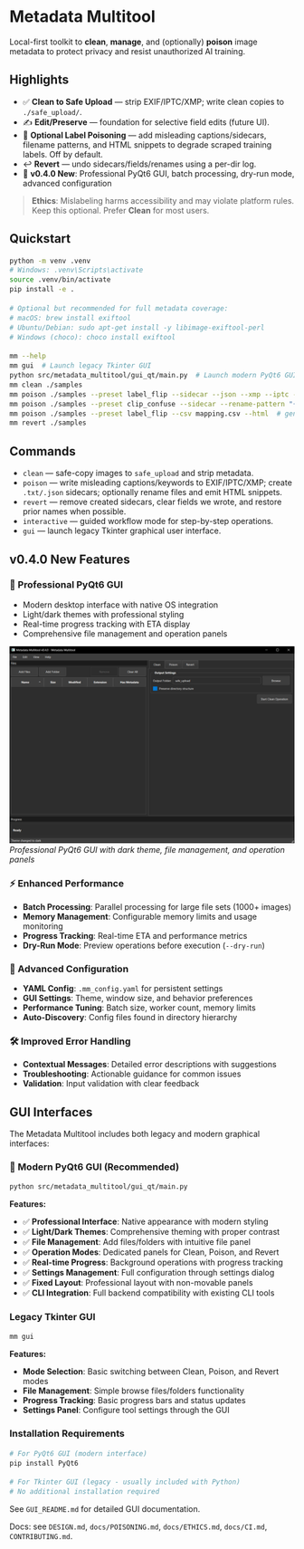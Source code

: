 # Metadata Multitool

Local-first toolkit to **clean**, **manage**, and (optionally) **poison** image metadata to protect privacy and resist unauthorized AI training.

## Highlights
- ✅ **Clean to Safe Upload** — strip EXIF/IPTC/XMP; write clean copies to `./safe_upload/`.
- ✍️ **Edit/Preserve** — foundation for selective field edits (future UI).
- 🧪 **Optional Label Poisoning** — add misleading captions/sidecars, filename patterns, and HTML snippets to degrade scraped training labels. Off by default.
- ↩️ **Revert** — undo sidecars/fields/renames using a per-dir log.
- 🚀 **v0.4.0 New**: Professional PyQt6 GUI, batch processing, dry-run mode, advanced configuration

> **Ethics**: Mislabeling harms accessibility and may violate platform rules. Keep this optional. Prefer **Clean** for most users.

## Quickstart
```bash
python -m venv .venv
# Windows: .venv\Scripts\activate
source .venv/bin/activate
pip install -e .

# Optional but recommended for full metadata coverage:
# macOS: brew install exiftool
# Ubuntu/Debian: sudo apt-get install -y libimage-exiftool-perl
# Windows (choco): choco install exiftool

mm --help
mm gui  # Launch legacy Tkinter GUI
python src/metadata_multitool/gui_qt/main.py  # Launch modern PyQt6 GUI
mm clean ./samples
mm poison ./samples --preset label_flip --sidecar --json --xmp --iptc --exif --true-hint "cat on couch"
mm poison ./samples --preset clip_confuse --sidecar --rename-pattern "{stem}_toaster"
mm poison ./samples --preset label_flip --csv mapping.csv --html  # generate HTML snippet files
mm revert ./samples
```

## Commands
- `clean` — safe-copy images to `safe_upload` and strip metadata.
- `poison` — write misleading captions/keywords to EXIF/IPTC/XMP; create `.txt/.json` sidecars; optionally rename files and emit HTML snippets.
- `revert` — remove created sidecars, clear fields we wrote, and restore prior names when possible.
- `interactive` — guided workflow mode for step-by-step operations.
- `gui` — launch legacy Tkinter graphical user interface.

## v0.4.0 New Features

### 🎯 Professional PyQt6 GUI
- Modern desktop interface with native OS integration
- Light/dark themes with professional styling
- Real-time progress tracking with ETA display
- Comprehensive file management and operation panels

![Metadata Multitool GUI](docs/screenshots/gui-screenshot.png)
*Professional PyQt6 GUI with dark theme, file management, and operation panels*

### ⚡ Enhanced Performance
- **Batch Processing**: Parallel processing for large file sets (1000+ images)
- **Memory Management**: Configurable memory limits and usage monitoring
- **Progress Tracking**: Real-time ETA and performance metrics
- **Dry-Run Mode**: Preview operations before execution (`--dry-run`)

### 🔧 Advanced Configuration
- **YAML Config**: `.mm_config.yaml` for persistent settings
- **GUI Settings**: Theme, window size, and behavior preferences
- **Performance Tuning**: Batch size, worker count, memory limits
- **Auto-Discovery**: Config files found in directory hierarchy

### 🛠️ Improved Error Handling
- **Contextual Messages**: Detailed error descriptions with suggestions
- **Troubleshooting**: Actionable guidance for common issues
- **Validation**: Input validation with clear feedback

## GUI Interfaces

The Metadata Multitool includes both legacy and modern graphical interfaces:

### 🎯 Modern PyQt6 GUI (Recommended)
```bash
python src/metadata_multitool/gui_qt/main.py
```

**Features:**
- ✅ **Professional Interface**: Native appearance with modern styling
- ✅ **Light/Dark Themes**: Comprehensive theming with proper contrast
- ✅ **File Management**: Add files/folders with intuitive file panel
- ✅ **Operation Modes**: Dedicated panels for Clean, Poison, and Revert
- ✅ **Real-time Progress**: Background operations with progress tracking
- ✅ **Settings Management**: Full configuration through settings dialog
- ✅ **Fixed Layout**: Professional layout with non-movable panels
- ✅ **CLI Integration**: Full backend compatibility with existing CLI tools

### Legacy Tkinter GUI
```bash
mm gui
```

**Features:**
- **Mode Selection**: Basic switching between Clean, Poison, and Revert modes
- **File Management**: Simple browse files/folders functionality
- **Progress Tracking**: Basic progress bars and status updates
- **Settings Panel**: Configure tool settings through the GUI

### Installation Requirements
```bash
# For PyQt6 GUI (modern interface)
pip install PyQt6

# For Tkinter GUI (legacy - usually included with Python)
# No additional installation required
```

See `GUI_README.md` for detailed GUI documentation.

Docs: see `DESIGN.md`, `docs/POISONING.md`, `docs/ETHICS.md`, `docs/CI.md`, `CONTRIBUTING.md`.